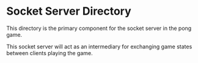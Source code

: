 # Socket Server Directory

This directory is the primary component for the socket server in the pong game. 

This socket server will act as an intermediary for exchanging game states between clients playing the game.